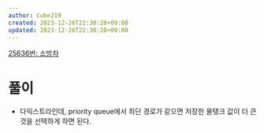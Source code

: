 ```yaml
---
author: Cube219
created: 2023-12-26T22:30:28+09:00
updated: 2023-12-26T22:30:28+09:00
---
```


[25636번: 소방차](https://www.acmicpc.net/problem/25636)

# 풀이

* 다익스트라인데, priority queue에서 최단 경로가 같으면 저장한 물탱크 값이 더 큰 것을 선택하게 하면 된다.
